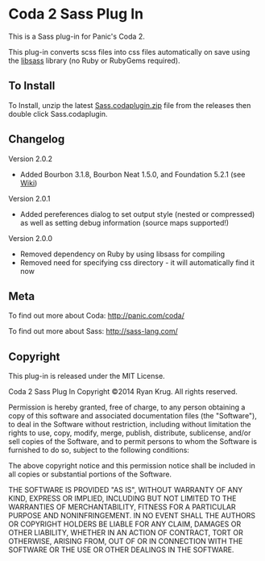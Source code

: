 # Coda 2 Sass Plug In

This is a Sass plug-in for Panic's Coda 2.

This plug-in converts scss files into css files automatically on save using the [libsass](https://github.com/hcatlin/libsass) library (no Ruby or RubyGems required).

## To Install

To Install, unzip the latest [Sass.codaplugin.zip](https://github.com/keegnotrub/coda-sass-plugin/releases) file from the releases then double click Sass.codaplugin.

## Changelog

Version 2.0.2
- Added Bourbon 3.1.8, Bourbon Neat 1.5.0, and Foundation 5.2.1 (see [Wiki](https://github.com/keegnotrub/coda-sass-plugin/wiki/Included-Sass-Libraries))

Version 2.0.1
- Added pereferences dialog to set output style (nested or compressed) as well as setting debug information (source maps supported!)

Version 2.0.0
- Removed dependency on Ruby by using libsass for compiling
- Removed need for specifying css directory - it will automatically find it now

## Meta

To find out more about Coda:
http://panic.com/coda/

To find out more about Sass:
http://sass-lang.com/

## Copyright

This plug-in is released under the MIT License.

Coda 2 Sass Plug In
Copyright ©2014 Ryan Krug. All rights reserved.

Permission is hereby granted, free of charge, to any person obtaining a copy of this software and associated documentation files (the "Software"), to deal in the Software without restriction, including without limitation the rights to use, copy, modify, merge, publish, distribute, sublicense, and/or sell copies of the Software, and to permit persons to whom the Software is furnished to do so, subject to the following conditions:

The above copyright notice and this permission notice shall be included in all copies or substantial portions of the Software.

THE SOFTWARE IS PROVIDED "AS IS", WITHOUT WARRANTY OF ANY KIND, EXPRESS OR IMPLIED, INCLUDING BUT NOT LIMITED TO THE WARRANTIES OF MERCHANTABILITY, FITNESS FOR A PARTICULAR PURPOSE AND NONINFRINGEMENT. IN NO EVENT SHALL THE AUTHORS OR COPYRIGHT HOLDERS BE LIABLE FOR ANY CLAIM, DAMAGES OR OTHER LIABILITY, WHETHER IN AN ACTION OF CONTRACT, TORT OR OTHERWISE, ARISING FROM, OUT OF OR IN CONNECTION WITH THE SOFTWARE OR THE USE OR OTHER DEALINGS IN THE SOFTWARE.
